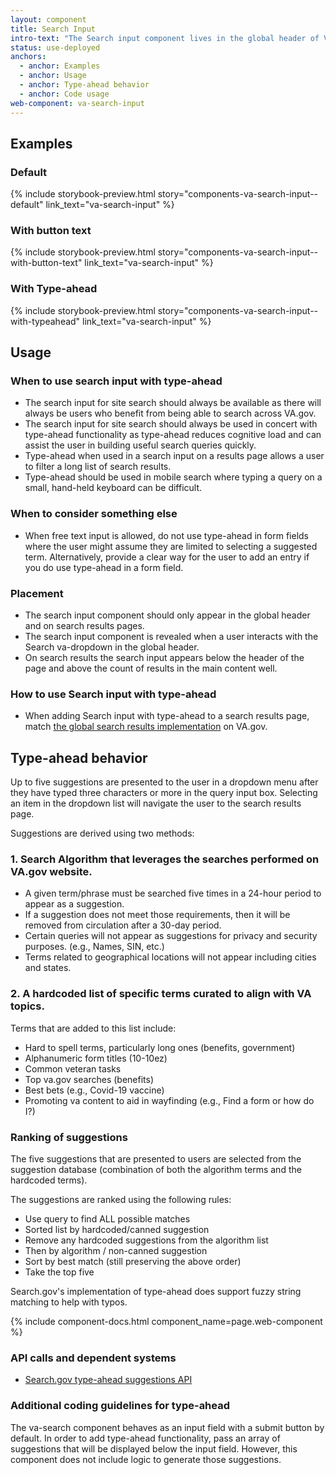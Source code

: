 ```yaml
---
layout: component
title: Search Input
intro-text: "The Search input component lives in the global header of VA.gov and on search results pages, and can be paired with type-ahead functionality. Type-ahead displays up to five suggested search terms in a dropdown below the Search input field while the user is typing a query. The goal of type-ahead is to help Veterans navigate to relevant content more quickly by providing them with suggestions that match the characters they type."
status: use-deployed
anchors:
  - anchor: Examples
  - anchor: Usage
  - anchor: Type-ahead behavior
  - anchor: Code usage
web-component: va-search-input
---
```


## Examples

### Default

{% include storybook-preview.html story="components-va-search-input--default" link_text="va-search-input" %}

### With button text

{% include storybook-preview.html story="components-va-search-input--with-button-text" link_text="va-search-input" %}

### With Type-ahead

{% include storybook-preview.html story="components-va-search-input--with-typeahead" link_text="va-search-input" %}

## Usage

### When to use search input with type-ahead

* The search input for site search should always be available as there will always be users who benefit from being able to search across VA.gov.
* The search input for site search should always be used in concert with type-ahead functionality as type-ahead reduces cognitive load and can assist the user in building useful search queries quickly. 
* Type-ahead when used in a search input on a results page allows a user to filter a long list of search results. 
* Type-ahead should be used in mobile search where typing a query on a small, hand-held keyboard can be difficult.

### When to consider something else

* When free text input is allowed, do not use type-ahead in form fields where the user might assume they are limited to selecting a suggested term. Alternatively, provide a clear way for the user to add an entry if you do use type-ahead in a form field.

### Placement

* The search input component should only appear in the global header and on search results pages. 
* The search input component is revealed when a user interacts with the Search va-dropdown in the global header.
* On search results the search input appears below the header of the page and above the count of results in the main content well.

### How to use Search input with type-ahead

* When adding Search input with type-ahead to a search results page, match [the global search results implementation](https://www.va.gov/search/) on VA.gov.

## Type-ahead behavior

Up to five suggestions are presented to the user in a dropdown menu after they have typed three characters or more in the query input box. Selecting an item in the dropdown list will navigate the user to the search results page. 

Suggestions are derived using two methods:

### 1. Search Algorithm that leverages the searches performed on VA.gov website.

- A given term/phrase must be searched five times in a 24-hour period to appear as a suggestion.
- If a suggestion does not meet those requirements, then it will be removed from circulation after a 30-day period.
- Certain queries will not appear as suggestions for privacy and security purposes. (e.g., Names, SIN, etc.)
- Terms related to geographical locations will not appear including cities and states.

### 2. A hardcoded list of specific terms curated to align with VA topics. 

Terms that are added to this list include:

- Hard to spell terms, particularly long ones (benefits, government)
- Alphanumeric form titles (10-10ez)
- Common veteran tasks
- Top va.gov searches (benefits)
- Best bets (e.g., Covid-19 vaccine)
- Promoting va content to aid in wayfinding (e.g., Find a form or how do I?)

### Ranking of suggestions

The five suggestions that are presented to users are selected from the suggestion database (combination of both the algorithm terms and the hardcoded terms).

The suggestions are ranked using the following rules:

* Use query to find ALL possible matches
* Sorted list by hardcoded/canned suggestion
* Remove any hardcoded suggestions from the algorithm list 
* Then by algorithm / non-canned suggestion
* Sort by best match (still preserving the above order)
* Take the top five

Search.gov's implementation of type-ahead does support fuzzy string matching to help with typos.

{% include component-docs.html component_name=page.web-component %}

### API calls and dependent systems

* [Search.gov type-ahead suggestions API](https://open.gsa.gov/api/searchgov-suggestions/)

### Additional coding guidelines for type-ahead

The va-search component behaves as an input field with a submit button by default. In order to add type-ahead functionality, pass an array of suggestions that will be displayed below the input field. However, this component does not include logic to generate those suggestions.